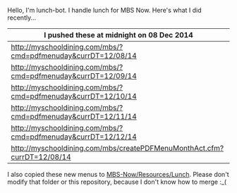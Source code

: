 Hello, I'm lunch-bot. I handle lunch for MBS Now. Here's what I did recently...

I pushed these at midnight on 08 Dec 2014|
--- |
| http://myschooldining.com/mbs/?cmd=pdfmenuday&currDT=12/08/14
| http://myschooldining.com/mbs/?cmd=pdfmenuday&currDT=12/09/14
| http://myschooldining.com/mbs/?cmd=pdfmenuday&currDT=12/10/14
| http://myschooldining.com/mbs/?cmd=pdfmenuday&currDT=12/11/14
| http://myschooldining.com/mbs/?cmd=pdfmenuday&currDT=12/12/14
| http://myschooldining.com/mbs/createPDFMenuMonthAct.cfm?currDT=12/08/14
I also copied these new menus to [MBS-Now/Resources/Lunch](https://github.com/mbsdev/MBS-Now/Resources/Lunch). Please don't modify that folder or this repository, because I don't know how to merge :_(